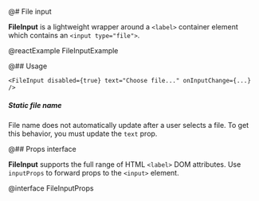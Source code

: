 @# File input

**FileInput** is a lightweight wrapper around a `<label>` container element which contains an `<input type="file">`.

@reactExample FileInputExample

@## Usage

```tsx
<FileInput disabled={true} text="Choose file..." onInputChange={...} />
```

<div class="@ns-callout @ns-intent-warning @ns-icon-warning-sign @ns-callout-has-body-content">
    <h5 class="@ns-heading">Static file name</h5>

File name does not automatically update after a user selects a file.
To get this behavior, you must update the `text` prop.

</div>

@## Props interface

**FileInput** supports the full range of HTML `<label>` DOM attributes.
Use `inputProps` to forward props to the `<input>` element.

@interface FileInputProps
